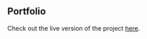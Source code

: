 ## Portfolio
Check out the live version of the project [here](https://portfolio-ten-red-76.vercel.app/).
